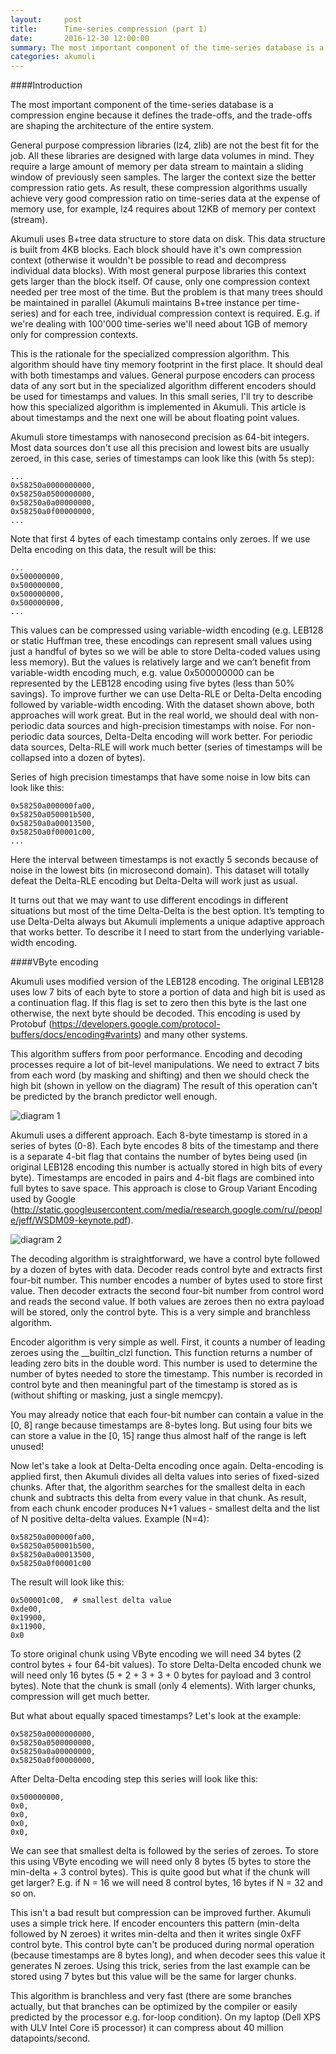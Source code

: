 ```yaml
---
layout:     post
title:      Time-series compression (part 1)
date:       2016-12-30 12:00:00
summary: The most important component of the time-series database is a compression engine because it defines the trade-offs, and the trade-offs are shaping the architecture of the entire system.
categories: akumuli
---
```

####Introduction

The most important component of the time-series database is a compression engine because it defines the trade-offs, and the trade-offs are shaping the architecture of the entire system.


General purpose compression libraries (lz4, zlib) are not the best fit for the job. All these libraries are designed with large data volumes in mind. They require a large amount of memory per data stream to maintain a sliding window of previously seen samples. The larger the context size the better compression ratio gets. As result, these compression algorithms usually achieve very good compression ratio on time-series data at the expense of memory use, for example, lz4 requires about 12KB of memory per context (stream).


Akumuli uses B+tree data structure to store data on disk. This data structure is built from 4KB blocks. Each block should have it's own compression context (otherwise it wouldn't be possible to read and decompress individual data blocks). With most general purpose libraries this context gets larger than the block itself. Of cause, only one compression context needed per tree most of the time. But the problem is that many trees should be maintained in parallel (Akumuli maintains B+tree instance per time-series) and for each tree, individual compression context is required. E.g. if we're dealing with 100'000 time-series we'll need about 1GB of memory only for compression contexts.


This is the rationale for the specialized compression algorithm. This algorithm should have tiny memory footprint in the first place. It should deal with both timestamps and values. General purpose encoders can process data of any sort but in the specialized algorithm different encoders should be used for timestamps and values. In this small series, I'll try to describe how this specialized algorithm is implemented in Akumuli. This article is about timestamps and the next one will be about floating point values.


Akumuli store timestamps with nanosecond precision as 64-bit integers. Most data sources don't use all this precision and lowest bits are usually zeroed, in this case, series of timestamps can look like this (with 5s step):

```
...
0x58250a0000000000,
0x58250a0500000000,
0x58250a0a00000000,
0x58250a0f00000000,
...
```

Note that first 4 bytes of each timestamp contains only zeroes. If we use Delta encoding on this data, the result will be this:

```
...
0x500000000,
0x500000000,
0x500000000,
0x500000000,
...
```

This values can be compressed using variable-width encoding (e.g. LEB128 or static Huffman tree, these encodings can represent small values using just a handful of bytes so we will be able to store Delta-coded values using less memory). But the values is relatively large and we can’t benefit from variable-width encoding much, e.g. value 0x500000000 can be represented by the LEB128 encoding using five bytes (less than 50% savings). To improve further we can use Delta-RLE or Delta-Delta encoding followed by variable-width encoding. With the dataset shown above, both approaches will work great. But in the real world, we should deal with non-periodic data sources and high-precision timestamps with noise. For non-periodic data sources, Delta-Delta encoding will work better. For periodic data sources, Delta-RLE will work much better (series of timestamps will be collapsed into a dozen of bytes).

Series of high precision timestamps that have some noise in low bits can look like this:

```
0x58250a000000fa00,
0x58250a050001b500,
0x58250a0a00013500,
0x58250a0f00001c00,
...
```

Here the interval between timestamps is not exactly 5 seconds because of noise in the lowest bits (in microsecond domain). This dataset will totally defeat the Delta-RLE encoding but Delta-Delta will work just as usual.


It turns out that we may want to use different encodings in different situations but most of the time Delta-Delta is the best option. It’s tempting to use Delta-Delta always but Akumuli implements a unique adaptive approach that works better. To describe it I need to start from the underlying variable-width encoding.


####VByte encoding

Akumuli uses modified version of the LEB128 encoding. The original LEB128 uses low 7 bits of each byte to store a portion of data and high bit is used as a continuation flag. If this flag is set to zero then this byte is the last one otherwise, the next byte should be decoded. This encoding is used by Protobuf (https://developers.google.com/protocol-buffers/docs/encoding#varints) and many other systems.


This algorithm suffers from poor performance. Encoding and decoding processes require a lot of bit-level manipulations. We need to extract 7 bits from each word (by masking and shifting) and then we should check the high bit (shown in yellow on the diagram) The result of this operation can't be predicted by the branch predictor well enough.

![diagram 1](/images/leb128.png)

Akumuli uses a different approach. Each 8-byte timestamp is stored in a series of bytes (0-8). Each byte encodes 8 bits of the timestamp and there is a separate 4-bit flag that contains the number of bytes being used (in original LEB128 encoding this number is actually stored in high bits of every byte). Timestamps are encoded in pairs and 4-bit flags are combined into full bytes to save space. This approach is close to Group Variant Encoding used by Google (http://static.googleusercontent.com/media/research.google.com/ru//people/jeff/WSDM09-keynote.pdf).

![diagram 2](/images/vbyte.png)

The decoding algorithm is straightforward, we have a control byte followed by a dozen of bytes with data. Decoder reads control byte and extracts first four-bit number. This number encodes a number of bytes used to store first value. Then decoder extracts the second four-bit number from control word and reads the second value. If both values are zeroes then no extra payload will be stored, only the control byte. This is a very simple and branchless algorithm.

Encoder algorithm is very simple as well. First, it counts a number of leading zeroes using the __builtin_clzl function. This function returns a number of leading zero bits in the double word. This number is used to determine the number of bytes needed to store the timestamp. This number is recorded in control byte and then meaningful part of the timestamp is stored as is (without shifting or masking, just a single memcpy).

You may already notice that each four-bit number can contain a value in the [0, 8] range because timestamps are 8-bytes long. But using four bits we can store a value in the [0, 15] range thus almost half of the range is left unused!

Now let's take a look at Delta-Delta encoding once again. Delta-encoding is applied first, then Akumuli divides all delta values into series of fixed-sized chunks. After that, the algorithm searches for the smallest delta in each chunk and subtracts this delta from every value in that chunk. As result, from each chunk encoder produces N+1 values - smallest delta and the list of N positive delta-delta values.
Example (N=4):

```
0x58250a000000fa00,
0x58250a050001b500,
0x58250a0a00013500,
0x58250a0f00001c00
```

The result will look like this:

```
0x500001c00,  # smallest delta value
0xde00,
0x19900,
0x11900,
0x0
```

To store original chunk using VByte encoding we will need 34 bytes (2 control bytes + four 64-bit values). To store Delta-Delta encoded chunk we will need only 16 bytes (5 + 2 + 3 + 3 + 0 bytes for payload and 3 control bytes). Note that the chunk is small (only 4 elements). With larger chunks, compression will get much better.


But what about equally spaced timestamps? Let's look at the example:

```
0x58250a0000000000,
0x58250a0500000000,
0x58250a0a00000000,
0x58250a0f00000000,
```

After Delta-Delta encoding step this series will look like this:

```
0x500000000,
0x0,
0x0,
0x0,
0x0,
```

We can see that smallest delta is followed by the series of zeroes. To store this using VByte encoding we will need only 8 bytes (5 bytes to store the min-delta + 3 control bytes). This is quite good but what if the chunk will get larger? E.g. if N = 16 we will need 8 control bytes, 16 bytes if N = 32 and so on.


This isn't a bad result but compression can be improved further. Akumuli uses a simple trick here. If encoder encounters this pattern (min-delta followed by N zeroes) it writes min-delta and then it writes single 0xFF control byte. This control byte can't be produced during normal operation (because timestamps are 8 bytes long), and when decoder sees this value it generates N zeroes. Using this trick, series from the last example can be stored using 7 bytes but this value will be the same for larger chunks.


This algorithm is branchless and very fast (there are some branches actually, but that branches can be optimized by the compiler or easily predicted by the processor e.g. for-loop condition). On my laptop (Dell XPS with ULV Intel Core i5 processor) it can compress about 40 million datapoints/second. 
